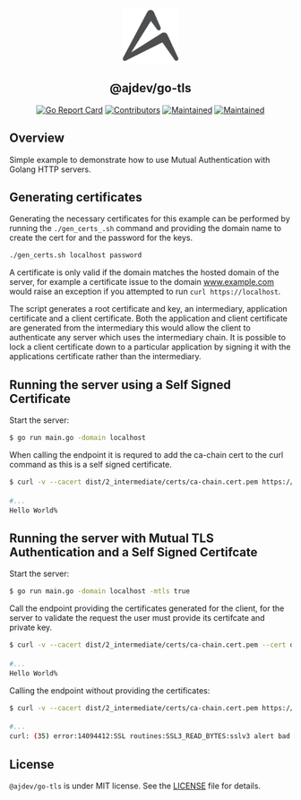 <p align="center">
  <img src="https://raw.githubusercontent.com/ajgrande924/go-tls/master/assets/logo_readme.png" alt="Logo" width="100" height="100" />
</p>
<h2 align="center">@ajdev/go-tls</h2>
<p align="center">
  <a href="https://goreportcard.com/report/github.com/ajgrande924/go-tls"><img alt="Go Report Card" src="https://goreportcard.com/badge/github.com/ajgrande924/go-tls" height="20"/></a>
  <a href="https://github.com/ajgrande924/go-tls/graphs/contributors"><img alt="Contributors" src="https://img.shields.io/github/contributors/ajgrande924/go-tls.svg" height="20"/></a>
  <a href="https://github.com/ajgrande924/go-tls/graphs/commit-activity"><img alt="Maintained" src="https://img.shields.io/badge/Maintained%3F-yes-green.svg" height="20"/></a>
  <a href="https://opensource.org/licenses/MIT"><img alt="Maintained" src="http://img.shields.io/:license-MIT-yellow.svg" height="20"/></a>
</p>

## Overview

Simple example to demonstrate how to use Mutual Authentication with Golang HTTP servers.

## Generating certificates

Generating the necessary certificates for this example can be performed by running the `./gen_certs_.sh` command and providing the domain name to create the cert for and the password for the keys.
```bash
./gen_certs.sh localhost password
```

A certificate is only valid if the domain matches the hosted domain of the server, for example a certificate issue to the domain www.example.com would raise an exception if you attempted to run `curl https://localhost`.

The script generates a root certificate and key, an intermediary, application certificate and a client certificate. Both the application and client certificate are generated from the intermediary this would allow the client to authenticate any server which uses the intermediary chain. It is possible to lock a client certificate down to a particular application by signing it with the applications certificate rather than the intermediary.

## Running the server using a Self Signed Certificate

Start the server: 
```bash
$ go run main.go -domain localhost
```

When calling the endpoint it is requred to add the ca-chain cert to the curl command as this is a self signed certificate.
```bash
$ curl -v --cacert dist/2_intermediate/certs/ca-chain.cert.pem https://localhost:8443/

#...
Hello World% 
```

## Running the server with Mutual TLS Authentication and a Self Signed Certifcate

Start the server:
```bash
$ go run main.go -domain localhost -mtls true
```

Call the endpoint providing the certificates generated for the client, for the server to validate the request the user must provide its 
certifcate and private key.
```bash
$ curl -v --cacert dist/2_intermediate/certs/ca-chain.cert.pem --cert dist/4_client/certs/localhost.cert.pem --key dist/4_client/private/localhost.key.pem https://localhost:8443/

#...
Hello World% 
```

Calling the endpoint without providing the certificates:
```bash
$ curl -v --cacert dist/2_intermediate/certs/ca-chain.cert.pem https://localhost:8443/

#...
curl: (35) error:14094412:SSL routines:SSL3_READ_BYTES:sslv3 alert bad certificate
```

## License

`@ajdev/go-tls` is under MIT license. See the [LICENSE](LICENSE) file for details.
